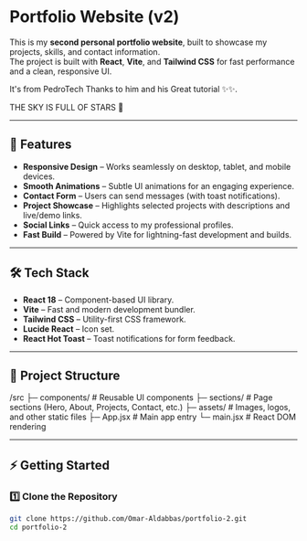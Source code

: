 # Portfolio Website (v2)

This is my **second personal portfolio website**, built to showcase my projects, skills, and contact information.  
The project is built with **React**, **Vite**, and **Tailwind CSS** for fast performance and a clean, responsive UI.

It's from PedroTech Thanks to him and his Great tutorial  ✨✨.

THE SKY IS FULL OF STARS 🌟

---

## 🚀 Features

- **Responsive Design** – Works seamlessly on desktop, tablet, and mobile devices.
- **Smooth Animations** – Subtle UI animations for an engaging experience.
- **Contact Form** – Users can send messages (with toast notifications).
- **Project Showcase** – Highlights selected projects with descriptions and live/demo links.
- **Social Links** – Quick access to my professional profiles.
- **Fast Build** – Powered by Vite for lightning-fast development and builds.

---

## 🛠️ Tech Stack

- **React 18** – Component-based UI library.
- **Vite** – Fast and modern development bundler.
- **Tailwind CSS** – Utility-first CSS framework.
- **Lucide React** – Icon set.
- **React Hot Toast** – Toast notifications for form feedback.

---

## 📂 Project Structure

/src
├─ components/ # Reusable UI components
├─ sections/ # Page sections (Hero, About, Projects, Contact, etc.)
├─ assets/ # Images, logos, and other static files
├─ App.jsx # Main app entry
└─ main.jsx # React DOM rendering


---

## ⚡ Getting Started

### 1️⃣ Clone the Repository
```bash
git clone https://github.com/Omar-Aldabbas/portfolio-2.git
cd portfolio-2

